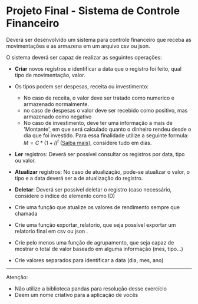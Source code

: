 # Projeto Final - Sistema de Controle Financeiro

Deverá ser desenvolvido um sistema para controle financeiro que receba as movimentações e as armazena em um arquivo csv ou json.

O sistema deverá ser capaz de realizar as seguintes operações:

- **Criar** novos registros e identificar a data que o registro foi feito, qual tipo de movimentação, valor.

- Os tipos podem ser despesas, receita ou investimento:
  - No caso de receita, o valor deve ser tratado como numerico e armazenado normalmente.
  - no caso de despesas o valor deve ser recebido como positivo, mas armazenado como negativo
  - No caso de investimento, deve ter uma informação a mais de 'Montante', em que será calculado quanto o dinheiro rendeu desde o dia que foi investido. Para essa finalidade utilize a seguinte formula: $M = C * (1 + i)^t$ ([Saiba mais](https://matematicafinanceira.org/juros-compostos/)), considere tudo em dias.
- **Ler** registros: Deverá ser possível consultar os registros por data, tipo ou valor.
- **Atualizar** registros: No caso de atualização, pode-se atualizar o valor, o tipo e a data deverá ser a de atualização do registro.
- **Deletar**: Deverá ser possível deletar o registro (caso necessário, considere o indice do elemento como ID)
- Crie uma função que atualize os valores de rendimento sempre que chamada
- Crie uma função exportar_relatorio, que seja possível exportar um relatorio final em csv ou json .
- Crie pelo menos uma função de agrupamento, que seja capaz de mostrar o total de valor baseado em alguma informação (mes, tipo...)
- Crie valores separados para identificar a data (dia, mes, ano)

---

Atenção:
- Não utilize a biblioteca pandas para resolução desse exercício
- Deem um nome criativo para a aplicação de vocês
